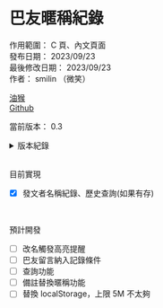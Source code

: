 # 巴友暱稱紀錄

作用範圍： C 頁、內文頁面  
發布日期： 2023/09/23  
最後修改日期： 2023/09/23  
作者： smilin （微笑）

[油猴](https://greasyfork.org/zh-TW/scripts/475916-%E5%B7%B4%E5%8F%8B%E6%9A%B1%E7%A8%B1%E7%B4%80%E9%8C%84)  
[Github](https://github.com/Mr-Smilin/bahamut-name-record)

當前版本： 0.3

<details> <summary>版本紀錄</summary>  
  <br>  
  
- 0.1： 初版上傳  
- 0.2： 調整代碼，jquery 全面替換成純 javascript，html結構生成代碼調整  
- 0.3： 調整 localStorage 存放規則  
- 0.4： 嘗試改用 localforage 存放資料
  
</details>
  
<br>

目前實現

- [x] 發文者名稱紀錄、歷史查詢(如果有存)

<br>

預計開發

- [ ] 改名觸發高亮提醒
- [ ] 巴友留言納入記錄條件
- [ ] 查詢功能
- [ ] 備註替換暱稱功能
- [ ] 替換 localStorage，上限 5M 不太夠
